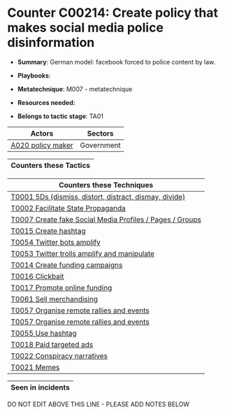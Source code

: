 # Counter C00214: Create policy that makes social media police disinformation

* **Summary**: German model: facebook forced to police content by law.

* **Playbooks**: 

* **Metatechnique**: M007 - metatechnique

* **Resources needed:** 

* **Belongs to tactic stage**: TA01


| Actors | Sectors |
| ------ | ------- |
| [A020 policy maker](../actors/A020.md) | Government |



| Counters these Tactics |
| ---------------------- |



| Counters these Techniques |
| ------------------------- |
| [T0001 5Ds (dismiss, distort, distract, dismay, divide)](../techniques/T0001.md) |
| [T0002 Facilitate State Propaganda](../techniques/T0002.md) |
| [T0007 Create fake Social Media Profiles / Pages / Groups](../techniques/T0007.md) |
| [T0015 Create hashtag](../techniques/T0015.md) |
| [T0054 Twitter bots amplify](../techniques/T0054.md) |
| [T0053 Twitter trolls amplify and manipulate](../techniques/T0053.md) |
| [T0014 Create funding campaigns](../techniques/T0014.md) |
| [T0016 Clickbait](../techniques/T0016.md) |
| [T0017 Promote online funding](../techniques/T0017.md) |
| [T0061 Sell merchandising](../techniques/T0061.md) |
| [T0057 Organise remote rallies and events](../techniques/T0057.md) |
| [T0057 Organise remote rallies and events](../techniques/T0057.md) |
| [T0055 Use hashtag](../techniques/T0055.md) |
| [T0018 Paid targeted ads](../techniques/T0018.md) |
| [T0022 Conspiracy narratives](../techniques/T0022.md) |
| [T0021 Memes](../techniques/T0021.md) |



| Seen in incidents |
| ----------------- |


DO NOT EDIT ABOVE THIS LINE - PLEASE ADD NOTES BELOW